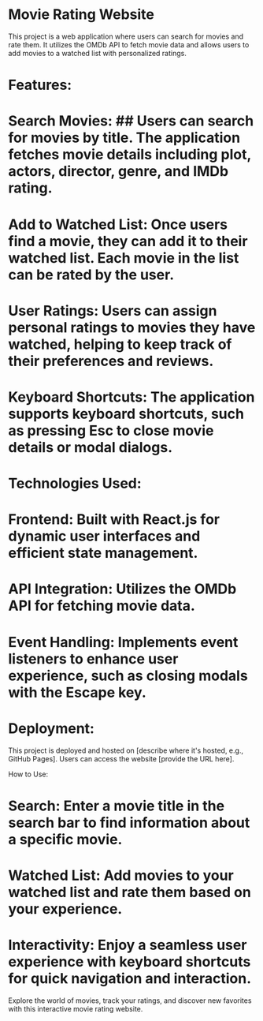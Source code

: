 # Movie Rating Website
This project is a web application where users can search for movies and rate them. It utilizes the OMDb API to fetch movie data and allows users to add movies to a watched list with personalized ratings.

# Features:

# Search Movies: ## Users can search for movies by title. The application fetches movie details including plot, actors, director, genre, and IMDb rating.

# Add to Watched List: Once users find a movie, they can add it to their watched list. Each movie in the list can be rated by the user.

# User Ratings: Users can assign personal ratings to movies they have watched, helping to keep track of their preferences and reviews.

# Keyboard Shortcuts: The application supports keyboard shortcuts, such as pressing Esc to close movie details or modal dialogs.

# Technologies Used:

# Frontend: Built with React.js for dynamic user interfaces and efficient state management.

# API Integration: Utilizes the OMDb API for fetching movie data.

# Event Handling: Implements event listeners to enhance user experience, such as closing modals with the Escape key.

# Deployment:

This project is deployed and hosted on [describe where it's hosted, e.g., GitHub Pages]. Users can access the website [provide the URL here].

How to Use:

# Search: Enter a movie title in the search bar to find information about a specific movie.

# Watched List: Add movies to your watched list and rate them based on your experience.

# Interactivity: Enjoy a seamless user experience with keyboard shortcuts for quick navigation and interaction.

Explore the world of movies, track your ratings, and discover new favorites with this interactive movie rating website.

